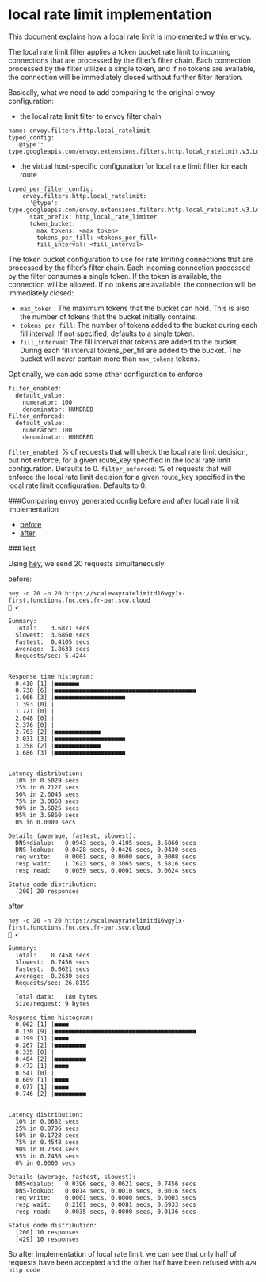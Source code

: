 # local rate limit implementation

This document explains how a local rate limit is implemented within envoy.

The local rate limit filter applies a token bucket rate limit to incoming connections
that are processed by the filter’s filter chain. Each connection processed by the
filter utilizes a single token, and if no tokens are available, the connection will
be immediately closed without further filter iteration.

Basically, what we need to add comparing to the original envoy configuration:
- the local rate limit filter to envoy filter chain
```
name: envoy.filters.http.local_ratelimit
typed_config:
  '@type': type.googleapis.com/envoy.extensions.filters.http.local_ratelimit.v3.LocalRateLimit
```
- the virtual host-specific configuration for local rate limit filter for each route
```
typed_per_filter_config:
    envoy.filters.http.local_ratelimit:
      '@type': type.googleapis.com/envoy.extensions.filters.http.local_ratelimit.v3.LocalRateLimit
      stat_prefix: http_local_rate_limiter
      token_bucket:
        max_tokens: <max_token>
        tokens_per_fill: <tokens_per_fill>
        fill_interval: <fill_interval>
```

The token bucket configuration to use for rate limiting connections that are processed by the filter’s
filter chain. Each incoming connection processed by the filter consumes a single token. If the token is
available, the connection will be allowed. If no tokens are available, the connection will be immediately
closed:
- `max_token` : The maximum tokens that the bucket can hold. This is also the number of tokens that the bucket initially contains.
- `tokens_per_fill`: The number of tokens added to the bucket during each fill interval. If not specified, defaults to a single token.
- `fill_interval`: The fill interval that tokens are added to the bucket.
                   During each fill interval tokens_per_fill are added to the bucket.
                   The bucket will never contain more than `max_tokens` tokens.

Optionally, we can add some other configuration to enforce

```
filter_enabled:
  default_value:
    numerator: 100
    denominator: HUNDRED
filter_enforced:
  default_value:
    numerator: 100
    denominator: HUNDRED
```
`filter_enabled`: % of requests that will check the local rate limit decision, but not enforce, for a given route_key specified in the
                  local rate limit configuration. Defaults to 0.
`filter_enforced`: % of requests that will enforce the local rate limit decision for a given route_key specified in the local rate limit
                   configuration. Defaults to 0.

###Comparing envoy generated config before and after local rate limit implementation
- [before](./withoutLocalRateLimit.yaml)
- [after](./withLocalRateLimit.yaml)

###Test

Using [hey](https://github.com/rakyll/hey), we send 20 requests simultaneously 

before:
```
hey -c 20 -n 20 https://scalewayratelimitd16wgy1x-first.functions.fnc.dev.fr-par.scw.cloud                                                                                                                                                           ✔

Summary:
  Total:	3.6871 secs
  Slowest:	3.6860 secs
  Fastest:	0.4105 secs
  Average:	1.8633 secs
  Requests/sec:	5.4244


Response time histogram:
  0.410 [1]	|■■■■■■■
  0.738 [6]	|■■■■■■■■■■■■■■■■■■■■■■■■■■■■■■■■■■■■■■■■
  1.066 [3]	|■■■■■■■■■■■■■■■■■■■■
  1.393 [0]	|
  1.721 [0]	|
  2.048 [0]	|
  2.376 [0]	|
  2.703 [2]	|■■■■■■■■■■■■■
  3.031 [3]	|■■■■■■■■■■■■■■■■■■■■
  3.358 [2]	|■■■■■■■■■■■■■
  3.686 [3]	|■■■■■■■■■■■■■■■■■■■■


Latency distribution:
  10% in 0.5029 secs
  25% in 0.7127 secs
  50% in 2.6045 secs
  75% in 3.0868 secs
  90% in 3.6025 secs
  95% in 3.6860 secs
  0% in 0.0000 secs

Details (average, fastest, slowest):
  DNS+dialup:	0.0943 secs, 0.4105 secs, 3.6860 secs
  DNS-lookup:	0.0428 secs, 0.0426 secs, 0.0430 secs
  req write:	0.0001 secs, 0.0000 secs, 0.0008 secs
  resp wait:	1.7623 secs, 0.3065 secs, 3.5816 secs
  resp read:	0.0059 secs, 0.0001 secs, 0.0624 secs

Status code distribution:
  [200]	20 responses
```
after
```
hey -c 20 -n 20 https://scalewayratelimitd16wgy1x-first.functions.fnc.dev.fr-par.scw.cloud                                                                                                                                                           ✔

Summary:
  Total:	0.7458 secs
  Slowest:	0.7456 secs
  Fastest:	0.0621 secs
  Average:	0.2630 secs
  Requests/sec:	26.8159

  Total data:	180 bytes
  Size/request:	9 bytes

Response time histogram:
  0.062 [1]	|■■■■
  0.130 [9]	|■■■■■■■■■■■■■■■■■■■■■■■■■■■■■■■■■■■■■■■■
  0.199 [1]	|■■■■
  0.267 [2]	|■■■■■■■■■
  0.335 [0]	|
  0.404 [2]	|■■■■■■■■■
  0.472 [1]	|■■■■
  0.541 [0]	|
  0.609 [1]	|■■■■
  0.677 [1]	|■■■■
  0.746 [2]	|■■■■■■■■■


Latency distribution:
  10% in 0.0682 secs
  25% in 0.0706 secs
  50% in 0.1728 secs
  75% in 0.4548 secs
  90% in 0.7388 secs
  95% in 0.7456 secs
  0% in 0.0000 secs

Details (average, fastest, slowest):
  DNS+dialup:	0.0396 secs, 0.0621 secs, 0.7456 secs
  DNS-lookup:	0.0014 secs, 0.0010 secs, 0.0016 secs
  req write:	0.0001 secs, 0.0000 secs, 0.0003 secs
  resp wait:	0.2101 secs, 0.0081 secs, 0.6933 secs
  resp read:	0.0035 secs, 0.0000 secs, 0.0136 secs

Status code distribution:
  [200]	10 responses
  [429]	10 responses
```
So after implementation of local rate limit, we can see that only half of requests have been accepted
and the other half have been refused with `429 http code`
